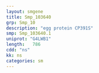 ```yaml
---
layout: smgene
title: Smp_103640
grp: Smp_10
description: "egg protein CP391S"
smp: Smp_103640.1
uniprot: "G4LWB1"
length:   786
cdd: "ns"
kk: ns
categories: sm
---
```

